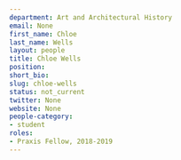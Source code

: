 ```yaml
---
department: Art and Architectural History
email: None
first_name: Chloe
last_name: Wells
layout: people
title: Chloe Wells
position:
short_bio:
slug: chloe-wells
status: not_current
twitter: None
website: None
people-category:
- student
roles:
- Praxis Fellow, 2018-2019
---
```


